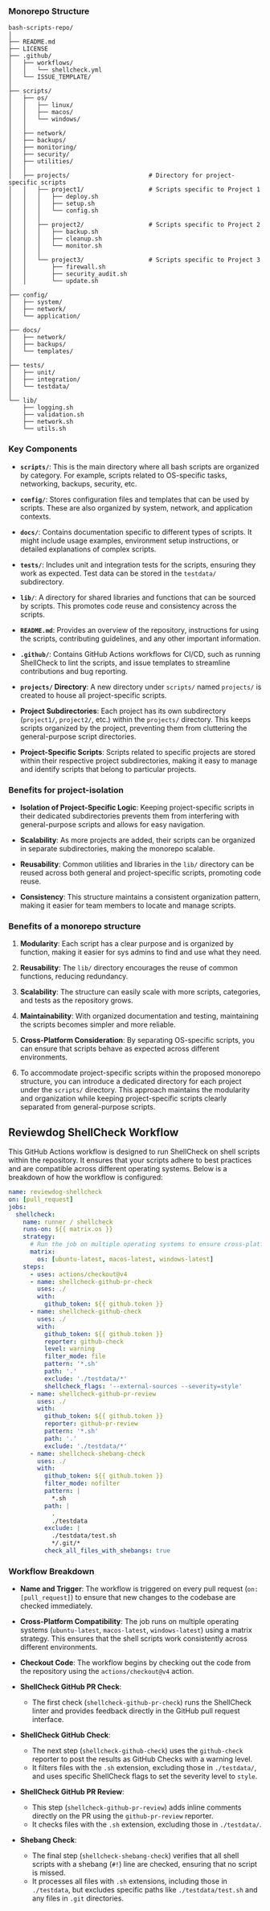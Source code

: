 ### Monorepo Structure

```
bash-scripts-repo/
│
├── README.md
├── LICENSE
├── .github/
│   ├── workflows/
│   │   └── shellcheck.yml
│   └── ISSUE_TEMPLATE/
│
├── scripts/
│   ├── os/
│   │   ├── linux/
│   │   ├── macos/
│   │   └── windows/
│   │
│   ├── network/
│   ├── backups/
│   ├── monitoring/
│   ├── security/
│   ├── utilities/
│   │
│   ├── projects/                      # Directory for project-specific scripts
│   │   ├── project1/                  # Scripts specific to Project 1
│   │   │   ├── deploy.sh
│   │   │   ├── setup.sh
│   │   │   └── config.sh
│   │   │
│   │   ├── project2/                  # Scripts specific to Project 2
│   │   │   ├── backup.sh
│   │   │   ├── cleanup.sh
│   │   │   └── monitor.sh
│   │   │
│   │   └── project3/                  # Scripts specific to Project 3
│   │       ├── firewall.sh
│   │       ├── security_audit.sh
│   │       └── update.sh
│
├── config/
│   ├── system/
│   ├── network/
│   └── application/
│
├── docs/
│   ├── network/
│   ├── backups/
│   └── templates/
│
├── tests/
│   ├── unit/
│   ├── integration/
│   └── testdata/
│
└── lib/
    ├── logging.sh
    ├── validation.sh
    ├── network.sh
    └── utils.sh

```

### Key Components

- **`scripts/`**: This is the main directory where all bash scripts are organized by category. For example, scripts related to OS-specific tasks, networking, backups, security, etc.

- **`config/`**: Stores configuration files and templates that can be used by scripts. These are also organized by system, network, and application contexts.

- **`docs/`**: Contains documentation specific to different types of scripts. It might include usage examples, environment setup instructions, or detailed explanations of complex scripts.

- **`tests/`**: Includes unit and integration tests for the scripts, ensuring they work as expected. Test data can be stored in the `testdata/` subdirectory.

- **`lib/`**: A directory for shared libraries and functions that can be sourced by scripts. This promotes code reuse and consistency across the scripts.

- **`README.md`**: Provides an overview of the repository, instructions for using the scripts, contributing guidelines, and any other important information.

- **`.github/`**: Contains GitHub Actions workflows for CI/CD, such as running ShellCheck to lint the scripts, and issue templates to streamline contributions and bug reporting.
- **`projects/` Directory**: A new directory under `scripts/` named `projects/` is created to house all project-specific scripts.
  
- **Project Subdirectories**: Each project has its own subdirectory (`project1/`, `project2/`, etc.) within the `projects/` directory. This keeps scripts organized by the project, preventing them from cluttering the general-purpose script directories.

- **Project-Specific Scripts**: Scripts related to specific projects are stored within their respective project subdirectories, making it easy to manage and identify scripts that belong to particular projects.

### Benefits for project-isolation

- **Isolation of Project-Specific Logic**: Keeping project-specific scripts in their dedicated subdirectories prevents them from interfering with general-purpose scripts and allows for easy navigation.

- **Scalability**: As more projects are added, their scripts can be organized in separate subdirectories, making the monorepo scalable.

- **Reusability**: Common utilities and libraries in the `lib/` directory can be reused across both general and project-specific scripts, promoting code reuse.

- **Consistency**: This structure maintains a consistent organization pattern, making it easier for team members to locate and manage scripts.


### Benefits of a monorepo structure

1. **Modularity**: Each script has a clear purpose and is organized by function, making it easier for sys admins to find and use what they need.
  
2. **Reusability**: The `lib/` directory encourages the reuse of common functions, reducing redundancy.

3. **Scalability**: The structure can easily scale with more scripts, categories, and tests as the repository grows.

4. **Maintainability**: With organized documentation and testing, maintaining the scripts becomes simpler and more reliable.

5. **Cross-Platform Consideration**: By separating OS-specific scripts, you can ensure that scripts behave as expected across different environments.

6. To accommodate project-specific scripts within the proposed monorepo structure, you can introduce a dedicated directory for each project under the `scripts/` directory. This approach maintains the modularity and organization while keeping project-specific scripts clearly separated from general-purpose scripts.

## Reviewdog ShellCheck Workflow

This GitHub Actions workflow is designed to run ShellCheck on shell scripts within the repository. It ensures that your scripts adhere to best practices and are compatible across different operating systems. Below is a breakdown of how the workflow is configured:

```yaml
name: reviewdog-shellcheck
on: [pull_request]
jobs:
  shellcheck:
    name: runner / shellcheck
    runs-on: ${{ matrix.os }}
    strategy:
      # Run the job on multiple operating systems to ensure cross-platform compatibility
      matrix:
        os: [ubuntu-latest, macos-latest, windows-latest]
    steps:
      - uses: actions/checkout@v4
      - name: shellcheck-github-pr-check
        uses: ./
        with:
          github_token: ${{ github.token }}
      - name: shellcheck-github-check
        uses: ./
        with:
          github_token: ${{ github.token }}
          reporter: github-check
          level: warning
          filter_mode: file
          pattern: '*.sh'
          path: '.'
          exclude: './testdata/*'
          shellcheck_flags: '--external-sources --severity=style'
      - name: shellcheck-github-pr-review
        uses: ./
        with:
          github_token: ${{ github.token }}
          reporter: github-pr-review
          pattern: '*.sh'
          path: '.'
          exclude: './testdata/*'
      - name: shellcheck-shebang-check
        uses: ./
        with:
          github_token: ${{ github.token }}
          filter_mode: nofilter
          pattern: |
            *.sh
          path: |
            .
            ./testdata
          exclude: |
            ./testdata/test.sh
            */.git/*
          check_all_files_with_shebangs: true
```

### Workflow Breakdown

- **Name and Trigger**: The workflow is triggered on every pull request (`on: [pull_request]`) to ensure that new changes to the codebase are checked immediately.

- **Cross-Platform Compatibility**: The job runs on multiple operating systems (`ubuntu-latest`, `macos-latest`, `windows-latest`) using a matrix strategy. This ensures that the shell scripts work consistently across different environments.

- **Checkout Code**: The workflow begins by checking out the code from the repository using the `actions/checkout@v4` action.

- **ShellCheck GitHub PR Check**: 
  - The first check (`shellcheck-github-pr-check`) runs the ShellCheck linter and provides feedback directly in the GitHub pull request interface.
  
- **ShellCheck GitHub Check**:
  - The next step (`shellcheck-github-check`) uses the `github-check` reporter to post the results as GitHub Checks with a warning level. 
  - It filters files with the `.sh` extension, excluding those in `./testdata/`, and uses specific ShellCheck flags to set the severity level to `style`.

- **ShellCheck GitHub PR Review**:
  - This step (`shellcheck-github-pr-review`) adds inline comments directly on the PR using the `github-pr-review` reporter.
  - It checks files with the `.sh` extension, excluding those in `./testdata/`.

- **Shebang Check**:
  - The final step (`shellcheck-shebang-check`) verifies that all shell scripts with a shebang (`#!`) line are checked, ensuring that no script is missed.
  - It processes all files with `.sh` extensions, including those in `./testdata`, but excludes specific paths like `./testdata/test.sh` and any files in `.git` directories.




